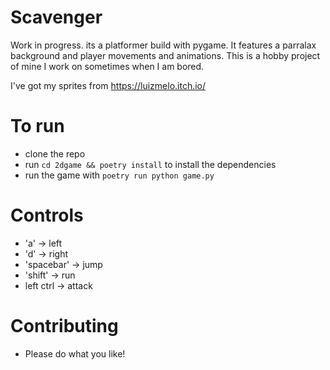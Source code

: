 # Scavenger
Work in progress. its a platformer build with pygame.
It features a parralax background and player movements and animations.
This is a hobby project of mine I work on sometimes when I am bored.

I've got my sprites from https://luizmelo.itch.io/

# To run
- clone the repo
- run ```cd 2dgame && poetry install``` to install the dependencies
- run the game with ```poetry run python game.py```

# Controls
- 'a' -> left
- 'd' -> right
- 'spacebar' -> jump
- 'shift' -> run
- left ctrl -> attack

# Contributing
- Please do what you like!
